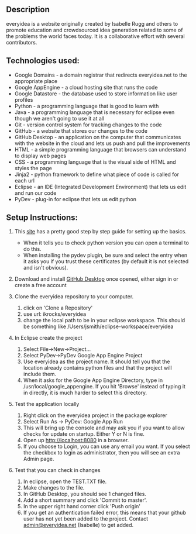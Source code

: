 ## Description

everyidea is a website originally created by Isabelle Rugg and others to promote education
and crowdsourced idea generation related to some of the problems the world faces
today.  It is a collaborative effort with several contributors.

## Technologies used:

* Google Domains - a domain registrar that redirects everyidea.net to the
appropriate place
* Google AppEngine - a cloud hosting site that runs the code
* Google Datastore - the database used to store information like user profiles
* Python - a programming language that is good to learn with
* Java - a programming language that is necessary for eclipse even though we
aren't going to use it at all
* Git - version control system for tracking changes to the code
* GitHub - a website that stores our changes to the code
* GitHub Desktop - an application on the computer that communicates with the
website in the cloud and lets us push and pull the improvements
* HTML - a simple programming language that browsers can understand to display
web pages
* CSS - a programming language that is the visual side of HTML and styles the
page
* Jinja2 - python framework to define what piece of code is called for each url
* Eclipse - an IDE (Integrated Development Environment) that lets us edit and run our code
* PyDev - plug-in for eclipse that lets us edit python

## Setup Instructions:

1. This [site](https://cloud.google.com/appengine/docs/standard/python/tools/setting-up-eclipse) has a pretty good step by step guide for setting up the basics.
   * When it tells you to check python version you can open a terminal to do this.
   * When installing the pydev plugin, be sure and select the entry when it asks
   you if you trust these certificates (by default it is not selected and isn't
   obvious).  

1. Download and install [GitHub Desktop](https://desktop.github.com)
   once opened, either sign in or create a free account
   
1. Clone the everyidea repository to your computer.
   1. click on 'Clone a Repository'
   1. use url: ikrocks/everyidea
   1. change the local path to be in your eclipse workspace.  This should be
      something like /Users/jsmith/eclipse-workspace/everyidea

1. In Eclipse create the project
   1. Select File->New->Project...
   1. Select PyDev->PyDev Google App Engine Project
   1. Use everyidea as the project name.  It should tell you that the location
      already contains python files and that the project will include them.
   1. When it asks for the Google App Engine Directory, type in
      /usr/local/google_appengine.  If you hit 'Browse' instead of typing it in
      directly, it is much harder to select this directory.
  
1. Test the application locally
   1. Right click on the everyidea project in the package explorer
   1. Select Run As -> PyDev: Google App Run
   1. This will bring up the console and may ask you if you want to allow checks
      for update on startup.  Either Y or N is fine.
   1. Open up [http://localhost:8080](http://localhost:8080) in a browser.
   1. If you choose to Login, you can use any email you want.  If you select the
      checkbox to login as administrator, then you will see an extra Admin page.
  
1. Test that you can check in changes
   1. In eclipse, open the TEST.TXT file.
   1. Make changes to the file.
   1. In GitHub Desktop, you should see 1 changed files.
   1. Add a short summary and click 'Commit to master'.
   1. In the upper right hand corner click 'Push origin'
   1. If you get an authentication failed error, this means that your github user
      has not yet been added to the project.  Contact admin@everyidea.net
      (Isabelle) to get added.